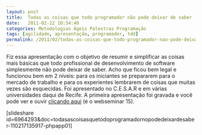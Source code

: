```yaml
---
layout: post
title:  Todas as coisas que todo programador não pode deixar de saber
date:   2011-02-22 10:34:40
categories: Metodologias Ágeis Palestras Programação
tags: [agilidade, apresentação, programador, tdd]
permalink: /2011/02/todas-as-coisas-que-todo-programador-nao-pode-deixar-de-saber
---
```


Fiz essa apresentação com o objetivo de resumir e simplificar as coisas mais básicas que todo profissional de desenvolvimento de software simplesmente não pode deixar de saber. Acho que ficou bem legal e funcionou bem em 2 níveis: para os iniciantes se prepararem para o mercado de trabalho e para os experientes lembrarem de coisas que muitas vezes são esquecidas. Foi apresentado no C.E.S.A.R e em várias universidades daqui de Recife. A primeira apresentação foi gravada e você pode ver e ouvir [clicando aqui](http://www.cesar.edu.br/extensao/webseminar/webseminar_coisas_programador_saber.php "") (é o webseminar 15).

[slideshare id=6964293&amp;doc=todasascoisasquetodoprogramadornopodedeixardesaber-110217135917-phpapp01]